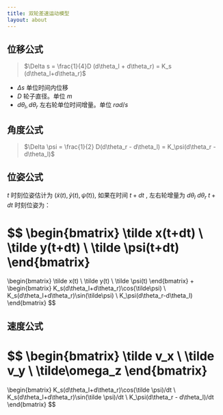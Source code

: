 ```yaml
---
title: 双轮差速运动模型
layout: about
---
```


## 位移公式

> $\Delta s = \frac{1}{4}D (d\theta_l + d\theta_r) = K_s (d\theta_l+d\theta_r)$

- $\Delta s$ 单位时间内位移
- $D$ 轮子直径。单位 $m$
- $d\theta_l, d\theta_r$ 左右轮单位时间增量。单位 $rad/s$

## 角度公式

> $\Delta \psi = \frac{1}{2} D(d\theta_r - d\theta_l) = K_\psi(d\theta_r -d\theta_l)$


## 位姿公式

$t$ 时刻位姿估计为 $(\tilde x(t), \tilde y(t), \tilde \psi(t))$, 如果在时间 $t+dt$ , 左右轮增量为 $d\theta_l$ $d\theta_r$ 
$t +dt$ 时刻位姿为：

$$
\begin{bmatrix}
\tilde x(t+dt) \\
\tilde y(t+dt) \\
\tilde \psi(t+dt)
\end{bmatrix}
=
\begin{bmatrix}
\tilde x(t) \\
\tilde y(t) \\
\tilde \psi(t)
\end{bmatrix}
+
\begin{bmatrix}
K_s(d\theta_l+d\theta_r)\cos(\tilde\psi) \\
K_s(d\theta_l+d\theta_r)\sin(\tilde\psi) \\
K_\psi(d\theta_r-d\theta_l)
\end{bmatrix}
$$


## 速度公式

$$
\begin{bmatrix}
\tilde v_x \\
\tilde v_y \\
\tilde\omega_z
\end{bmatrix}
=
\begin{bmatrix}
K_s(d\theta_l+d\theta_r)\cos(\tilde \psi)/dt \\
K_s(d\theta_l+d\theta_r)\sin(\tilde \psi)/dt \\
K_\psi(d\theta_r - d\theta_l)/dt
\end{bmatrix}
$$


